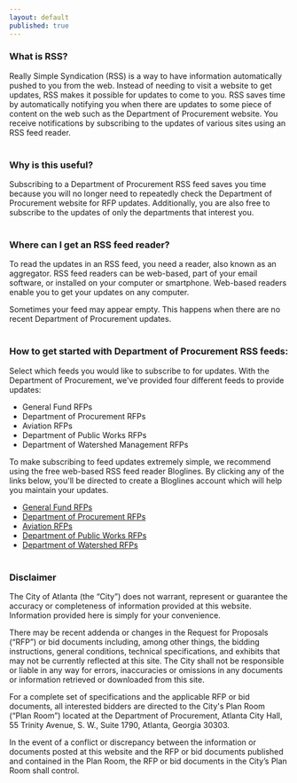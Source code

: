 ```yaml
---
layout: default
published: true
---
```


### What is RSS?
Really Simple Syndication (RSS) is a way to have information automatically pushed to you from the web. Instead of needing to visit a website to get updates, RSS makes it possible for updates to come to you. RSS saves time by automatically notifying you when there are updates to some piece of content on the web such as the Department of Procurement website. You receive notifications by subscribing to the updates of various sites using an RSS feed reader.
<br><br>

### Why is this useful?
Subscribing to a Department of Procurement RSS feed saves you time because you will no longer need to repeatedly check the Department of Procurement website for RFP updates. Additionally, you are also free to subscribe to the updates of only the departments that interest you.
<br><br>

### Where can I get an RSS feed reader?
To read the updates in an RSS feed, you need a reader, also known as an aggregator. RSS feed readers can be web-based, part of your email software, or installed on your computer or smartphone. Web-based readers enable you to get your updates on any computer.

Sometimes your feed may appear empty. This happens when there are no recent Department of Procurement updates.
<br><br>

### How to get started with Department of Procurement RSS feeds:
Select which feeds you would like to subscribe to for updates. With the Department of Procurement, we've provided four different feeds to provide updates:
- General Fund RFPs
- Department of Procurement RFPs
- Aviation RFPs
- Department of Public Works RFPs
- Department of Watershed Management RFPs

To make subscribing to feed updates extremely simple, we recommend using the free web-based RSS feed reader Bloglines. By clicking any of the links below, you'll be directed to create a Bloglines account which will help you maintain your updates.

- [General Fund RFPs](http://www.bloglines.com/sub/http://atl-procurement-rss.herokuapp.com/bids/general-funds.xml)
- [Department of Procurement RFPs](http://www.bloglines.com/sub/http://atl-procurement-rss.herokuapp.com/bids/procurement.xml)
- [Aviation RFPs](http://www.bloglines.com/sub/http://atl-procurement-rss.herokuapp.com/bids/aviation.xml)
- [Department of Public Works RFPs](http://www.bloglines.com/sub/http://atl-procurement-rss.herokuapp.com/bids/public-works.xml)
- [Department of Watershed RFPs](http://www.bloglines.com/sub/http://atl-procurement-rss.herokuapp.com/bids/watershed.xml)
<br><br>

### Disclaimer
The City of Atlanta (the “City”) does not warrant, represent or guarantee the accuracy or completeness of information provided at this website. Information provided here is simply for your convenience. 

There may be recent addenda or changes in the Request for Proposals (“RFP”) or bid documents including, among other things, the bidding instructions, general conditions, technical specifications, and exhibits that may not be currently reflected at this site. The City shall not be responsible or liable in any way for errors, inaccuracies or omissions in any documents or information retrieved or downloaded from this site.

For a complete set of specifications and the applicable RFP or bid documents, all interested bidders are directed to the City's Plan Room (“Plan Room”) located at the Department of Procurement, Atlanta City Hall, 55 Trinity Avenue, S. W., Suite 1790, Atlanta, Georgia 30303.

In the event of a conflict or discrepancy between the information or documents posted at this website and the RFP or bid documents published and contained in the Plan Room, the RFP or bid documents in the City’s Plan Room shall control.